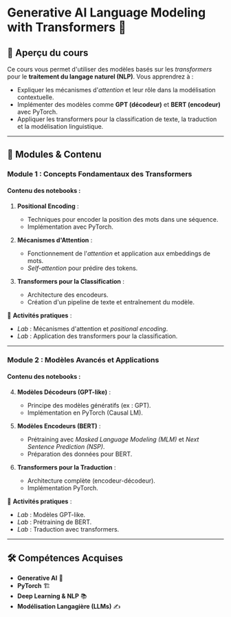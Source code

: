 # Generative AI Language Modeling with Transformers 🚀  

## 📌 Aperçu du cours  
Ce cours vous permet d'utiliser des modèles basés sur les *transformers* pour le **traitement du langage naturel (NLP)**. Vous apprendrez à :  
- Expliquer les mécanismes d'*attention* et leur rôle dans la modélisation contextuelle.  
- Implémenter des modèles comme **GPT (décodeur)** et **BERT (encodeur)** avec PyTorch.  
- Appliquer les transformers pour la classification de texte, la traduction et la modélisation linguistique.  

---

## 🧠 Modules & Contenu  

### **Module 1 : Concepts Fondamentaux des Transformers**  
#### Contenu des notebooks :  
1. **Positional Encoding** :  
   - Techniques pour encoder la position des mots dans une séquence.  
   - Implémentation avec PyTorch.  

2. **Mécanismes d'Attention** :  
   - Fonctionnement de l'*attention* et application aux embeddings de mots.  
   - *Self-attention* pour prédire des tokens.  

3. **Transformers pour la Classification** :  
   - Architecture des encodeurs.  
   - Création d'un pipeline de texte et entraînement du modèle.  

🔹 **Activités pratiques** :  
- *Lab* : Mécanismes d'attention et *positional encoding*.  
- *Lab* : Application des transformers pour la classification.  

---

### **Module 2 : Modèles Avancés et Applications**  
#### Contenu des notebooks :  
4. **Modèles Décodeurs (GPT-like)** :  
   - Principe des modèles génératifs (ex : GPT).  
   - Implémentation en PyTorch (Causal LM).  

5. **Modèles Encodeurs (BERT)** :  
   - Prétraining avec *Masked Language Modeling (MLM)* et *Next Sentence Prediction (NSP)*.  
   - Préparation des données pour BERT.  

6. **Transformers pour la Traduction** :  
   - Architecture complète (encodeur-décodeur).  
   - Implémentation PyTorch.  

🔹 **Activités pratiques** :  
- *Lab* : Modèles GPT-like.  
- *Lab* : Prétraining de BERT.  
- *Lab* : Traduction avec transformers.  

---

## 🛠️ Compétences Acquises  
- **Generative AI** 🤖  
- **PyTorch** 🏗️  
- **Deep Learning & NLP** 📚  
- **Modélisation Langagière (LLMs)** ✍️  
